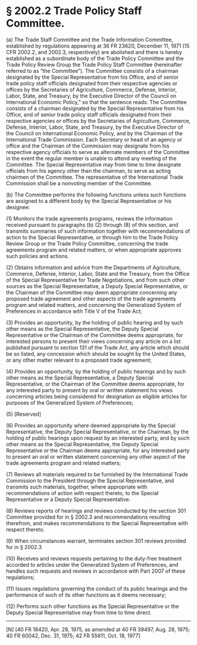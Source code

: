 # § 2002.2   Trade Policy Staff Committee.

(a) The Trade Staff Committee and the Trade Information Committee, established by regulations appearing at 36 FR 23620, December 11, 1971 (15 CFR 2002.2, and 2002.3, respectively) are abolished and there is hereby established as a subordinate body of the Trade Policy Committee and the Trade Policy Review Group the Trade Policy Staff Committee (hereinafter referred to as “the Committee”). The Committee consists of a chairman designated by the Special Representative from his Office, and of senior trade policy staff officials designated from their respective agencies or offices by the Secretaries of Agriculture, Commerce, Defense, Interior, Labor, State, and Treasury, by the Executive Director of the Council on International Economic Policy,” so that the sentence reads: The Committee consists of a chairman designated by the Special Representative from his Office, and of senior trade policy staff officials designated from their respective agencies or offices by the Secretaries of Agriculture, Commerce, Defense, Interior, Labor, State, and Treasury, by the Executive Director of the Council on International Economic Policy, and by the Chairman of the International Trade Commission. Each Secretary or head of an agency or office and the Chairman of the Commission may designate from his respective agency officials to serve as alternate members of the Committee in the event the regular member is unable to attend any meeting of the Committee. The Special Representative may from time to time designate officials from his agency other than the chairman, to serve as acting chairmen of the Committee. The representative of the International Trade Commission shall be a nonvoting member of the Committee. 


(b) The Committee performs the following functions unless such functions are assigned to a different body by the Special Representative or his designee: 


(1) Monitors the trade agreements programs, reviews the information received pursuant to paragraphs (b) (2) through (8) of this section, and transmits summaries of such information together with recommendations of action to the Special Representative, or through him to the Trade Policy Review Group or the Trade Policy Committee, concerning the trade agreements program and related matters, or when appropriate approves such policies and actions. 


(2) Obtains information and advice from the Departments of Agriculture, Commerce, Defense, Interior, Labor, State and the Treasury, from the Office of the Special Representative for Trade Negotiations, and from such other sources as the Special Representative, a Deputy Special Representative, or the Chairman of the Committee may deem appropriate concerning any proposed trade agreement and other aspects of the trade agreements program and related matters, and concerning the Generalized System of Preferences in accordance with Title V of the Trade Act; 


(3) Provides an opportunity, by the holding of public hearing and by such other means as the Special Representative, the Deputy Special Representative or the Chairman of the Committee deems appropriate, for interested persons to present their views concerning any article on a list published pursuant to section 131 of the Trade Act, any article which should be so listed, any concession which should be sought by the United States, or any other matter relevant to a proposed trade agreement; 


(4) Provides an opportunity, by the holding of public hearings and by such other means as the Special Representative, a Deputy Special Representative, or the Chairman of the Committee deems appropriate, for any interested party to present by oral or written statement his views concerning articles being considered for designation as eligible articles for purposes of the Generalized System of Preferences; 


(5) [Reserved] 


(6) Provides an opportunity where deemed appropriate by the Special Representative, the Deputy Special Representative, or the Chairman, by the holding of public hearings upon request by an interested party, and by such other means as the Special Representative, the Deputy Special Representative or the Chairman deems appropriate, for any interested party to present an oral or written statement concerning any other aspect of the trade agreements program and related matters; 


(7) Reviews all materials required to be furnished by the International Trade Commission to the President through the Special Representative, and transmits such materials, together, where appropriate with recommendations of action with respect thereto, to the Special Representative or a Deputy Special Representative. 


(8) Reviews reports of hearings and reviews conducted by the section 301 Committee provided for in § 2002.3 and recommendations resulting therefrom, and makes recommendations to the Special Representative with respect thereto.


(9) When circumstances warrant, terminates section 301 reviews provided for in § 2002.3


(10) Receives and reviews requests pertaining to the duty-free treatment accorded to articles under the Generalized System of Preferences, and handles such requests and reviews in accordance with Part 2007 of these regulations; 


(11) Issues regulations governing the conduct of its public hearings and the performance of such of its other functions as it deems necessary; 


(12) Performs such other functions as the Special Representative or the Deputy Special Representative may from time to time direct. 



---

[N] [40 FR 18420, Apr. 28, 1975, as amended at 40 FR 39497, Aug. 28, 1975; 40 FR 60042, Dec. 31, 1975; 42 FR 55611, Oct. 18, 1977] 




